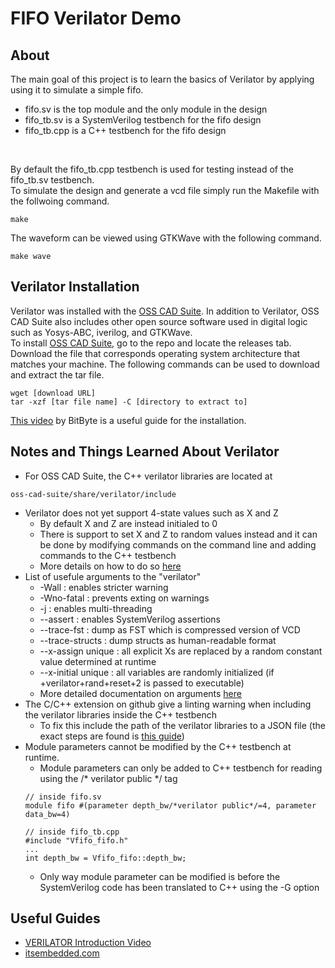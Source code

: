 # FIFO Verilator Demo

## About
The main goal of this project is to learn the basics of Verilator by applying using it to simulate a simple fifo. <br>

- fifo.sv is the top module and the only module in the design
- fifo_tb.sv is a SystemVerilog testbench for the fifo design
- fifo_tb.cpp is a C++ testbench for the fifo design
<br>

By default the fifo_tb.cpp testbench is used for testing instead of the fifo_tb.sv testbench. <br>
To simulate the design and generate a vcd file simply run the Makefile with the follwoing command. <br>
```
make
```
The waveform can be viewed using GTKWave with the following command. <br>
```
make wave
```

## Verilator Installation
Verilator was installed with the [OSS CAD Suite](https://github.com/YosysHQ/oss-cad-suite-build/?tab=readme-ov-file).
In addition to Verilator, OSS CAD Suite also includes other open source software used in digital logic such as Yosys-ABC, iverilog, and GTKWave. <br>
To install [OSS CAD Suite](https://github.com/YosysHQ/oss-cad-suite-build/?tab=readme-ov-file), go to the repo and locate the releases tab. Download the file that corresponds operating system architecture that matches your machine. The following commands can be used to download and extract the tar file. <br>
```
wget [download URL]
tar -xzf [tar file name] -C [directory to extract to]
```
[This video](https://youtu.be/ALuaCai1W_0?t=69) by BitByte is a useful guide for the installation.

## Notes and Things Learned About Verilator
- For OSS CAD Suite, the C++ verilator libraries are located at 
```
oss-cad-suite/share/verilator/include
```
- Verilator does not yet support 4-state values such as X and Z
    - By default X and Z are instead initialed to 0
    - There is support to set X and Z to random values instead and it can be done by modifying commands on the command line and adding commands to the C++ testbench
    - More details on how to do so [here](https://itsembedded.com/dhd/verilator_2/)
- List of usefule arguments to the "verilator" 
    - -Wall : enables stricter warning
    - -Wno-fatal : prevents exting on warnings
    - -j <jobs> : enables multi-threading
    - --assert : enables SystemVerilog assertions
    - --trace-fst : dump as FST which is compressed version of VCD
    - --trace-structs : dump structs as human-readable format
    - --x-assign unique : all explicit Xs are replaced by a random constant value determined at runtime
    - --x-initial unique : all variables are randomly initialized (if +verilator+rand+reset+2 is passed to executable)
    - More detailed documentation on arguments [here](https://verilator.org/guide/latest/exe_verilator.html)
- The C/C++ extension on github give a linting warning when including the verilator libraries inside the C++ testbench
    - To fix this include the path of the verilator libraries to a JSON file (the exact steps are found is [this guide](https://code.visualstudio.com/docs/cpp/configure-intellisense))
- Module parameters cannot be modified by the C++ testbench at runtime.
    - Module parameters can only be added to C++ testbench for reading using the /* verilator public */ tag
    ```
    // inside fifo.sv
    module fifo #(parameter depth_bw/*verilator public*/=4, parameter data_bw=4)

    // inside fifo_tb.cpp
    #include "Vfifo_fifo.h"
    ...
    int depth_bw = Vfifo_fifo::depth_bw;
    ```
    - Only way module parameter can be modified is before the SystemVerilog code has been translated to C++ using the -G option

## Useful Guides
- [VERILATOR Introduction Video](https://www.youtube.com/watch?v=ALuaCai1W_0)
- [itsembedded.com](https://itsembedded.com/dhd_list/)